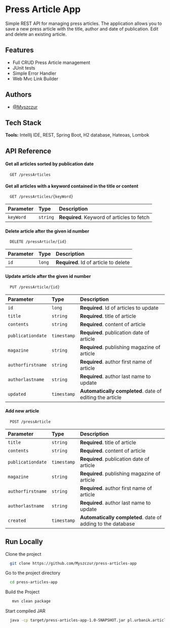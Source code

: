 
# Press Article App

Simple REST API for managing press articles. The application allows you to save a new press article with the title, author and date of publication. Edit and delete an existing article.


## Features

- Full CRUD Press Article management
- JUnit tests
- Simple Error Handler
- Web Mvc Link Builder 


## Authors

- [@Myszczur](https://www.github.com/Myszczur)


## Tech Stack

**Tools:** IntellIj IDE, REST, Spring Boot, H2 database, Hateoas, Lombok



## API Reference

#### Get all articles sorted by publication date

```http
  GET /pressArticles
```

#### Get all articles with a keyword contained in the title or content

```http
  GET /pressArticles/{keyWord}
```

| Parameter | Type     | Description                       |
| :-------- | :------- | :-------------------------------- |
| `keyWord`      | `string` | **Required**. Keyword of articles to fetch |

#### Delete article after the given id number

```http
  DELETE /pressArticle/{id}
```

| Parameter | Type     | Description                       |
| :-------- | :------- | :-------------------------------- |
| `id`      | `long` | **Required**. Id of article to delete |


#### Update article after the given id number

```http
  PUT /pressArticle/{id}
```

| Parameter | Type     | Description                       |
| :-------- | :------- | :-------------------------------- |
| `id`      | `long` | **Required**. Id of articles to update |
| `title`      | `string` | **Required**. title of article |
| `contents`      | `string` | **Required**. content of article |
| `publicationdate`      | `timestamp` | **Required**. publication date of article |
| `magazine`      | `string` | **Required**. publishing magazine of article |
| `authorfirstname`      | `string` | **Required**. author first name of article |
| `authorlastname`      | `string` | **Required**. author last name to update |
| `updated`      | `timestamp` | **Automatically completed**. date of editing the article |

#### Add new article

```http
  POST /pressArticle
```

| Parameter | Type     | Description                       |
| :-------- | :------- | :-------------------------------- |
| `title`      | `string` | **Required**. title of article |
| `contents`      | `string` | **Required**. content of article |
| `publicationdate`      | `timestamp` | **Required**. publication date of article |
| `magazine`      | `string` | **Required**. publishing magazine of article |
| `authorfirstname`      | `string` | **Required**. author first name of article |
| `authorlastname`      | `string` | **Required**. author last name to update |
| `created`      | `timestamp` | **Automatically completed**. date of adding to the database |

## Run Locally

Clone the project

```bash
  git clone https://github.com/Myszczur/press-articles-app
```

Go to the project directory

```bash
  cd press-articles-app
```

Build the Project

```bash
   mvn clean package

```

Start compiled JAR

```bash
  java -cp target/press-articles-app-1.0-SNAPSHOT.jar pl.urbanik.articlespressapp.App
```

